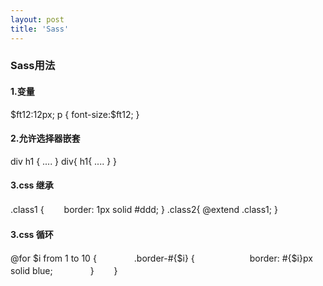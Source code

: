 ```yaml
---
layout: post
title: 'Sass'
---
```

### Sass用法
#### 1.变量
$ft12:12px;
p {
	font-size:$ft12;
}
#### 2.允许选择器嵌套
div h1 {
	....
}
div{
	h1{
		....
	}
}
#### 3.css 继承
.class1 {
　　border: 1px solid #ddd;
}
.class2{
	@extend .class1;
}
#### 3.css 循环
@for $i from 1 to 10 {
　　　　.border-#{$i} {
　　　　　　border: #{$i}px solid blue;
　　　　}
　　}
